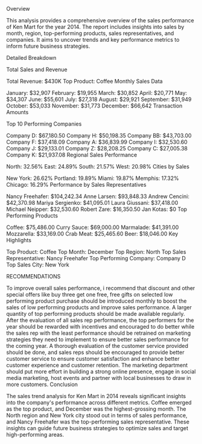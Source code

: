 Overview

This analysis provides a comprehensive overview of the sales performance of Ken Mart for the year 2014. The report includes insights into sales by month, region, top-performing products, sales representatives, and companies. It aims to uncover trends and key performance metrics to inform future business strategies.

Detailed Breakdown

Total Sales and Revenue

Total Revenue: $430K
Top Product: Coffee
Monthly Sales Data

January: $32,907
February: $19,955
March: $30,852
April: $20,771
May: $34,307
June: $55,601
July: $27,318
August: $29,921
September: $31,949
October: $53,033
November: $31,773
December: $66,642
Transaction Amounts

 

Top 10 Performing Companies

Company D: $67,180.50
Company H: $50,198.35
Company BB: $43,703.00
Company F: $37,418.09
Company A: $36,839.99
Company I: $32,530.60
Company J: $29,133.01
Company Z: $28,208.25
Company C: $27,005.38
Company K: $21,937.08
Regional Sales Performance

North: 32.56%
East: 24.89%
South: 21.57%
West: 20.98%
Cities by Sales

New York: 26.62%
Portland: 19.89%
Miami: 19.87%
Memphis: 17.32%
Chicago: 16.29%
Performance by Sales Representatives

Nancy Freehafer: $104,242.34
Anne Larsen: $93,848.33
Andrew Cencini: $42,370.98
Mariya Sergienko: $41,095.01
Laura Giussani: $37,418.00
Michael Neipper: $32,530.60
Robert Zare: $16,350.50
Jan Kotas: $0
Top Performing Products

Coffee: $75,486.00
Curry Sauce: $69,000.00
Marmalade: $41,391.00
Mozzarella: $33,169.00
Crab Meat: $25,465.60
Beer: $18,046.00
Key Highlights

Top Product: Coffee
Top Month: December
Top Region: North
Top Sales Representative: Nancy Freehafer
Top Performing Company: Company D
Top Sales City: New York
 

RECOMMENDATIONS

To improve overall sales performance, i recommend that discount and other special offers like buy three get one free, free gifts on selected low performing product purchase should be introduced monthly to boost the sales of low performing products and improve sales performance. A larger quantity of top performing products should be made available regularly.
After the evaluation of all sales rep performance, the top performers for the year should be rewarded with incentives and encouraged to do better while the sales rep with the least performance should be retrained on marketing strategies they need to implement to ensure better sales performance for the coming year.
A thorough evaluation of the customer service provided should be done, and sales reps should be encouraged to provide better customer service to ensure customer satisfaction and enhance better customer experience and customer retention. 
The marketing department should put more effort in building a strong online presence, engage in social media marketing, host events and partner with local businesses to draw in more customers.
Conclusion

The sales trend analysis for Ken Mart in 2014 reveals significant insights into the company's performance across different metrics. Coffee emerged as the top product, and December was the highest-grossing month. The North region and New York city stood out in terms of sales performance, and Nancy Freehafer was the top-performing sales representative. These insights can guide future business strategies to optimize sales and target high-performing areas.



